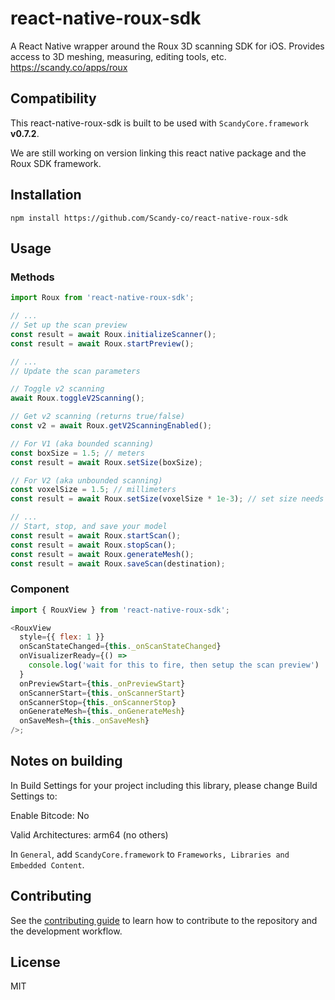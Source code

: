 # react-native-roux-sdk

A React Native wrapper around the Roux 3D scanning SDK for iOS. Provides access to 3D meshing, measuring, editing tools, etc. https://scandy.co/apps/roux

## Compatibility

This react-native-roux-sdk is built to be used with `ScandyCore.framework` **v0.7.2**.

We are still working on version linking this react native package and the Roux SDK framework.

## Installation

```
npm install https://github.com/Scandy-co/react-native-roux-sdk
```

## Usage

### Methods

```js
import Roux from 'react-native-roux-sdk';

// ...
// Set up the scan preview
const result = await Roux.initializeScanner();
const result = await Roux.startPreview();

// ...
// Update the scan parameters

// Toggle v2 scanning
await Roux.toggleV2Scanning();

// Get v2 scanning (returns true/false)
const v2 = await Roux.getV2ScanningEnabled();

// For V1 (aka bounded scanning)
const boxSize = 1.5; // meters
const result = await Roux.setSize(boxSize);

// For V2 (aka unbounded scanning)
const voxelSize = 1.5; // millimeters
const result = await Roux.setSize(voxelSize * 1e-3); // set size needs meters, so convert mm to m

// ...
// Start, stop, and save your model
const result = await Roux.startScan();
const result = await Roux.stopScan();
const result = await Roux.generateMesh();
const result = await Roux.saveScan(destination);
```

### Component

```js
import { RouxView } from 'react-native-roux-sdk';

<RouxView
  style={{ flex: 1 }}
  onScanStateChanged={this._onScanStateChanged}
  onVisualizerReady={() =>
    console.log('wait for this to fire, then setup the scan preview')
  }
  onPreviewStart={this._onPreviewStart}
  onScannerStart={this._onScannerStart}
  onScannerStop={this._onScannerStop}
  onGenerateMesh={this._onGenerateMesh}
  onSaveMesh={this._onSaveMesh}
/>;
```

## Notes on building

In Build Settings for your project including this library, please change Build Settings to:

Enable Bitcode: No

Valid Architectures: arm64 (no others)

In `General`, add `ScandyCore.framework` to `Frameworks, Libraries and Embedded Content`.

## Contributing

See the [contributing guide](CONTRIBUTING.md) to learn how to contribute to the repository and the development workflow.

## License

MIT
